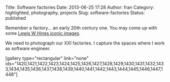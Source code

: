 Title: Software factories
Date: 2013-06-25 17:28
Author: fran
Category: highlighted, photography, projects
Slug: software-factories
Status: published

Remember a factory... an early 20th century one. You may come up with some [Lewis W Hines iconic images](https://www.google.es/search?q=lewis+W+hines&espv=2&biw=1597&bih=864&source=lnms&tbm=isch&sa=X&ved=0ahUKEwjNivKmqLXJAhUF0RQKHRMSAzgQ_AUIBigB&dpr=0.9#tbm=isch&q=lewis+w+hines+factory).

We need to photograph our XXI factories. I capture the spaces where I work as software engineer.

\[gallery type="rectangular" link="none" ids="1420,1421,1422,1423,1424,1425,1426,1427,1428,1429,1430,1431,1432,1433,1434,1435,1436,1437,1438,1439,1440,1441,1442,1443,1444,1445,1446,1447,1448"\]
